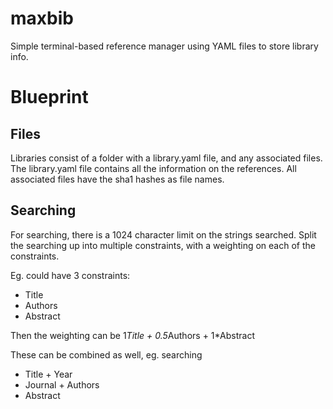 # maxbib

Simple terminal-based reference manager using YAML files to store library info.

# Blueprint
## Files
Libraries consist of a folder with a library.yaml file, and any associated files.
The library.yaml file contains all the information on the references.
All associated files have the sha1 hashes as file names.
## Searching
For searching, there is a 1024 character limit on the strings searched.
Split the searching up into multiple constraints, with a weighting on each of the constraints.

Eg. could have 3 constraints: 
- Title
- Authors
- Abstract

Then the weighting can be 1*Title + 0.5*Authors + 1*Abstract

These can be combined as well, eg. searching 
- Title + Year
- Journal + Authors
- Abstract
